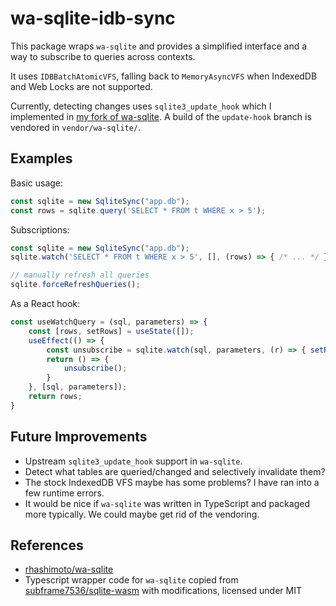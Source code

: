 # wa-sqlite-idb-sync

This package wraps `wa-sqlite` and provides a simplified interface and a way
to subscribe to queries across contexts.

It uses `IDBBatchAtomicVFS`, falling back to `MemoryAsyncVFS` when IndexedDB and
Web Locks are not supported.

Currently, detecting changes uses `sqlite3_update_hook` which I implemented in
[my fork of wa-sqlite](https://github.com/hazelmeow/wa-sqlite/tree/update-hook).
A build of the `update-hook` branch is vendored in `vendor/wa-sqlite/`.

## Examples

Basic usage:
```js
const sqlite = new SqliteSync("app.db");
const rows = sqlite.query('SELECT * FROM t WHERE x > 5');
```

Subscriptions:
```js
const sqlite = new SqliteSync("app.db");
sqlite.watch('SELECT * FROM t WHERE x > 5', [], (rows) => { /* ... */ });

// manually refresh all queries
sqlite.forceRefreshQueries();
```

As a React hook:
```js
const useWatchQuery = (sql, parameters) => {
	const [rows, setRows] = useState([]);
	useEffect(() => {
		const unsubscribe = sqlite.watch(sql, parameters, (r) => { setRows(r) });
		return () => {
			unsubscribe();
		}
	}, [sql, parameters]);
	return rows;
}
```

## Future Improvements
* Upstream `sqlite3_update_hook` support in `wa-sqlite`.
* Detect what tables are queried/changed and selectively invalidate them?
* The stock IndexedDB VFS maybe has some problems? I have ran into a few runtime errors.
* It would be nice if `wa-sqlite` was written in TypeScript and packaged more typically.
  We could maybe get rid of the vendoring.

## References
* [rhashimoto/wa-sqlite](https://github.com/rhashimoto/wa-sqlite)
* Typescript wrapper code for `wa-sqlite` copied from [subframe7536/sqlite-wasm](https://github.com/subframe7536/sqlite-wasm)
  with modifications, licensed under MIT
